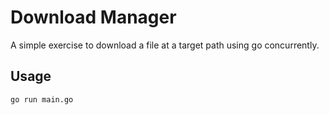 # Download Manager

A simple exercise to download a file at a target path using go concurrently.

## Usage

```bash
go run main.go
```
